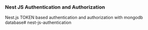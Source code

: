 ### Nest JS Authentication and Authorization
Nest.js TOKEN based authentication and authorization with mongodb database# nest-js-authentication
